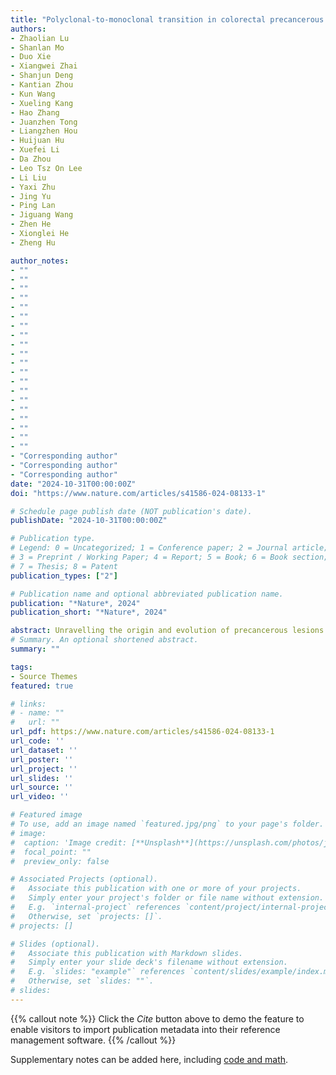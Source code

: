 ```yaml
---
title: "Polyclonal-to-monoclonal transition in colorectal precancerous evolution"
authors:
- Zhaolian Lu
- Shanlan Mo
- Duo Xie
- Xiangwei Zhai
- Shanjun Deng
- Kantian Zhou
- Kun Wang
- Xueling Kang
- Hao Zhang
- Juanzhen Tong
- Liangzhen Hou
- Huijuan Hu
- Xuefei Li
- Da Zhou
- Leo Tsz On Lee
- Li Liu
- Yaxi Zhu
- Jing Yu
- Ping Lan
- Jiguang Wang
- Zhen He
- Xionglei He
- Zheng Hu

author_notes:
- ""
- ""
- ""
- ""
- ""
- ""
- ""
- ""
- ""
- ""
- ""
- ""
- ""
- ""
- ""
- ""
- ""
- ""
- ""
- ""
- "Corresponding author"
- "Corresponding author"
- "Corresponding author"
date: "2024-10-31T00:00:00Z"
doi: "https://www.nature.com/articles/s41586-024-08133-1"

# Schedule page publish date (NOT publication's date).
publishDate: "2024-10-31T00:00:00Z"

# Publication type.
# Legend: 0 = Uncategorized; 1 = Conference paper; 2 = Journal article;
# 3 = Preprint / Working Paper; 4 = Report; 5 = Book; 6 = Book section;
# 7 = Thesis; 8 = Patent
publication_types: ["2"]

# Publication name and optional abbreviated publication name.
publication: "*Nature*, 2024"
publication_short: "*Nature*, 2024"

abstract: Unravelling the origin and evolution of precancerous lesions is crucial for effectively preventing malignant transformation, yet our current knowledge remains limited. Here we used a base editor-enabled DNA barcoding system to comprehensively map single-cell phylogenies in mouse models of intestinal tumorigenesis induced by inflammation or loss of the Apc gene. Through quantitative analysis of high-resolution phylogenies including 260,922 single cells from normal, inflamed and neoplastic intestinal tissues, we identified tens of independent cell lineages undergoing parallel clonal expansions within each lesion. We also found polyclonal origins of human sporadic colorectal polyps through bulk whole-exome sequencing and single-gland whole-genome sequencing. Genomic and clinical data support a model of polyclonal-to-monoclonal transition, with monoclonal lesions representing a more advanced stage. Single-cell RNA sequencing revealed extensive intercellular interactions in early polyclonal lesions, but there was significant loss of interactions during monoclonal transition. Therefore, our data suggest that colorectal precancer is often founded by many different lineages and highlight their cooperative interactions in the earliest stages of cancer formation. These findings provide insights into opportunities for earlier intervention in colorectal cancer.
# Summary. An optional shortened abstract.
summary: ""

tags:
- Source Themes
featured: true

# links:
# - name: ""
#   url: ""
url_pdf: https://www.nature.com/articles/s41586-024-08133-1
url_code: ''
url_dataset: ''
url_poster: ''
url_project: ''
url_slides: ''
url_source: ''
url_video: ''

# Featured image
# To use, add an image named `featured.jpg/png` to your page's folder. 
# image:
#  caption: 'Image credit: [**Unsplash**](https://unsplash.com/photos/jdD8gXaTZsc)'
#  focal_point: ""
#  preview_only: false

# Associated Projects (optional).
#   Associate this publication with one or more of your projects.
#   Simply enter your project's folder or file name without extension.
#   E.g. `internal-project` references `content/project/internal-project/index.md`.
#   Otherwise, set `projects: []`.
# projects: []

# Slides (optional).
#   Associate this publication with Markdown slides.
#   Simply enter your slide deck's filename without extension.
#   E.g. `slides: "example"` references `content/slides/example/index.md`.
#   Otherwise, set `slides: ""`.
# slides:
---
```


{{% callout note %}}
Click the *Cite* button above to demo the feature to enable visitors to import publication metadata into their reference management software.
{{% /callout %}}

Supplementary notes can be added here, including [code and math](https://sourcethemes.com/academic/docs/writing-markdown-latex/).
